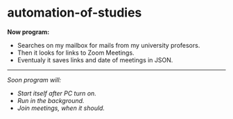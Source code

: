 # automation-of-studies

**Now program:**
- Searches on my mailbox for mails from my university profesors.
- Then it looks for links to Zoom Meetings.
- Eventualy it saves links and date of meetings in JSON.
- ---------------------------------------------
*Soon program will:*
- *Start itself after PC turn on.*
- *Run in the background.*
- *Join meetings, when it should.*
